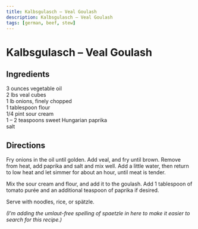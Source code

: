 ```yaml
---
title: Kalbsgulasch – Veal Goulash
description: Kalbsgulasch – Veal Goulash
tags: [german, beef, stew]
---
```


# Kalbsgulasch – Veal Goulash

## Ingredients
3 ounces vegetable oil  
2 lbs veal cubes  
1 lb onions, finely chopped  
1 tablespoon flour  
1/4 pint sour cream  
1 – 2 teaspoons sweet Hungarian paprika  
salt

## Directions
Fry onions in the oil until golden. Add veal, and fry until brown. Remove from heat, add paprika and salt and mix well. Add a little water, then return to low heat and let simmer for about an hour, until meat is tender.

Mix the sour cream and flour, and add it to the goulash. Add 1 tablespoon of tomato purée and an additional teaspoon of paprika if desired.

Serve with noodles, rice, or spätzle. 

*(I’m adding the umlaut-free spelling of spaetzle in here to make it easier to search for this recipe.)*